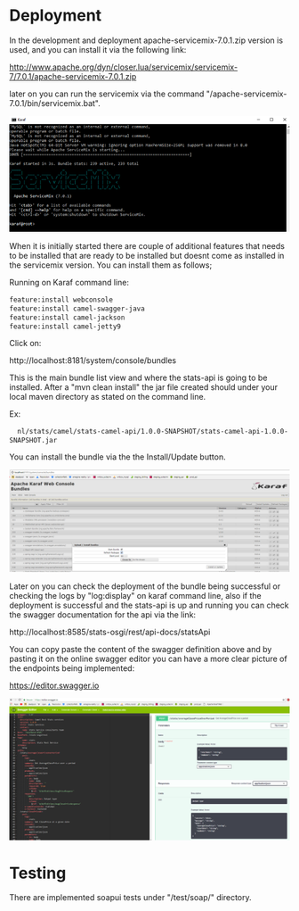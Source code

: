 # Deployment

In the development and deployment apache-servicemix-7.0.1.zip version is used, and you can install it via the following link:

http://www.apache.org/dyn/closer.lua/servicemix/servicemix-7/7.0.1/apache-servicemix-7.0.1.zip

later on you can run the servicemix via the command "/apache-servicemix-7.0.1/bin/servicemix.bat". 

![alt text](test/img/servicemix-startup.png)

When it is initially started there are couple of additional features that needs to be installed that are ready to be installed but doesnt come as installed in the servicemix version. You can install them as follows;


Running on Karaf command line:

    feature:install webconsole
    feature:install camel-swagger-java
    feature:install camel-jackson
    feature:install camel-jetty9


Click on:
      
http://localhost:8181/system/console/bundles
       
This is the main bundle list view and where the stats-api is going to be installed. After a "mvn clean install" the jar file created should under your local maven directory as stated on the command line. 

Ex: 
      
      nl/stats/camel/stats-camel-api/1.0.0-SNAPSHOT/stats-camel-api-1.0.0-SNAPSHOT.jar

      
You can install the bundle via the the Install/Update button.

![alt text](test/img/bundle-install.png)


Later on you can check the deployment of the bundle being successful or checking the logs by "log:display" on karaf command line, also if the deployment is successful and the stats-api is up and running you can check the swagger documentation for the api via the link:

http://localhost:8585/stats-osgi/rest/api-docs/statsApi

You can copy paste the content of the swagger definition above and by pasting it on the online swagger editor you can have a more clear picture of the endpoints being implemented:

https://editor.swagger.io
      
![alt text](test/img/swagger-stats-def.png)
      
      
      
      
# Testing

There are implemented soapui tests under "/test/soap/" directory.
      